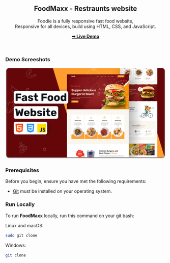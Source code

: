 <div align="center">
  


  <br />

  <h2 align="center">FoodMaxx - Restraunts website</h2>

  Foodie is a fully responsive fast food website, <br />Responsive for all devices, build using HTML, CSS, and JavaScript.

  <a href=""><strong>➥ Live Demo</strong></a>

</div>

<br />

### Demo Screeshots

![Foodie Desktop Demo](./readme-images/desktop.png "Desktop Demo")

### Prerequisites

Before you begin, ensure you have met the following requirements:

* [Git](https://git-scm.com/downloads "Download Git") must be installed on your operating system.

### Run Locally

To run **FoodMaxx** locally, run this command on your git bash:

Linux and macOS:

```bash
sudo git clone 
```

Windows:

```bash
git clone 
```


